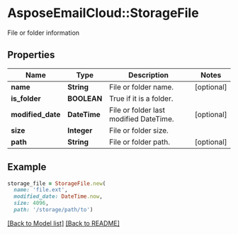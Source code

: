 # AsposeEmailCloud::StorageFile

File or folder information

## Properties
Name | Type | Description | Notes
---- | ---- | ----------- | -----
**name** |**String** | File or folder name. | [optional] 
**is_folder** |**BOOLEAN** | True if it is a folder. | 
**modified_date** |**DateTime** | File or folder last modified DateTime. | [optional] 
**size** |**Integer** | File or folder size. | 
**path** |**String** | File or folder path. | [optional] 


## Example
```ruby
storage_file = StorageFile.new(
  name: 'file.ext',
  modified_date: DateTime.now,
  size: 4096,
  path: '/storage/path/to')
```


[[Back to Model list]](Models.md) [[Back to README]](README.md)
